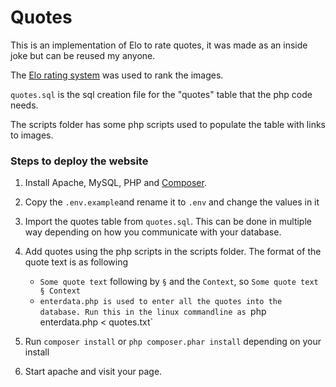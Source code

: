 # Quotes

This is an implementation of Elo to rate quotes, it was made as an inside joke but can be reused my anyone.

The [Elo rating system](https://en.wikipedia.org/wiki/Elo_rating_system) was used to rank the images.

`quotes.sql` is the sql creation file for the "quotes" table that the php code needs. 

The scripts folder has some php scripts used to populate the table with links to images.

### Steps to deploy the website
1. Install Apache, MySQL, PHP and [Composer](https://getcomposer.org/).

2. Copy the `.env.example`and rename it to `.env` and change the values in it 

3. Import the quotes table from `quotes.sql`. This can be done in multiple way depending on how you communicate with your database.

4. Add quotes using the php scripts in the scripts folder. The format of the quote text is as following
    * `Some quote text` following by ` § ` and the `Context`, so `Some quote text § Context`
    * `enterdata.php is used to enter all the quotes into the database.
    Run this in the linux commandline as `php enterdata.php < quotes.txt`

5. Run `composer install` or `php composer.phar install` depending on your install 

6. Start apache and visit your page.
